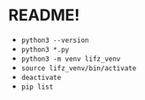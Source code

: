 # README!
* `python3 --version`
* `python3 *.py`
* `python3 -m venv lifz_venv`
* `source lifz_venv/bin/activate`
* `deactivate`
* `pip list`
